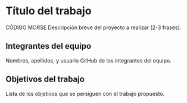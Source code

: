 # Título del trabajo

CÓDIGO MORSE
Descripción breve del proyecto a realizar (2-3 frases).


## Integrantes del equipo

Nombres, apellidos, y usuario GitHub de los integrantes del equipo.

## Objetivos del trabajo

Lista de los objetivos que se persiguen con el trabajo propuesto.
